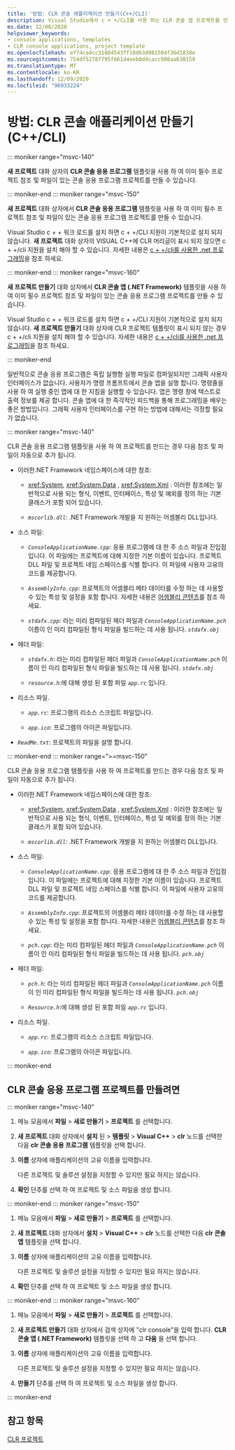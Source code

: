 ```yaml
---
title: '방법: CLR 콘솔 애플리케이션 만들기(C++/CLI)'
description: Visual Studio에서 c + +/CLI를 사용 하는 CLR 콘솔 앱 프로젝트를 만드는 방법에 대해 알아봅니다.
ms.date: 12/08/2020
helpviewer_keywords:
- console applications, templates
- CLR console applications, project template
ms.openlocfilehash: ef74ca4cc31884543ff18d63d981504f36d1838e
ms.sourcegitcommit: 754df5278f795f661d4eeb0d4cacc908aa630159
ms.translationtype: MT
ms.contentlocale: ko-KR
ms.lasthandoff: 12/09/2020
ms.locfileid: "96933224"
---
```

# <a name="how-to-create-clr-console-applications-ccli"></a>방법: CLR 콘솔 애플리케이션 만들기(C++/CLI)

::: moniker range="msvc-140"

**새 프로젝트** 대화 상자의 **CLR 콘솔 응용 프로그램** 템플릿을 사용 하 여 이미 필수 프로젝트 참조 및 파일이 있는 콘솔 응용 프로그램 프로젝트를 만들 수 있습니다.

::: moniker-end
::: moniker range="msvc-150"

**새 프로젝트** 대화 상자에서 **CLR 콘솔 응용 프로그램** 템플릿을 사용 하 여 이미 필수 프로젝트 참조 및 파일이 있는 콘솔 응용 프로그램 프로젝트를 만들 수 있습니다.

Visual Studio c + + 워크 로드를 설치 하면 c + +/CLI 지원이 기본적으로 설치 되지 않습니다. **새 프로젝트** 대화 상자의 VISUAL C++에 CLR 머리글이 표시 되지 않으면 c + +/cli 지원을 설치 해야 할 수 있습니다. 자세한 내용은 [c + +/cli를 사용한 .net 프로그래밍](../dotnet/dotnet-programming-with-cpp-cli-visual-cpp.md)을 참조 하세요.

::: moniker-end
::: moniker range="msvc-160"

**새 프로젝트 만들기** 대화 상자에서 **CLR 콘솔 앱 (.NET Framework)** 템플릿을 사용 하 여 이미 필수 프로젝트 참조 및 파일이 있는 콘솔 응용 프로그램 프로젝트를 만들 수 있습니다.

Visual Studio c + + 워크 로드를 설치 하면 c + +/CLI 지원이 기본적으로 설치 되지 않습니다. **새 프로젝트 만들기** 대화 상자에 CLR 프로젝트 템플릿이 표시 되지 않는 경우 c + +/cli 지원을 설치 해야 할 수 있습니다. 자세한 내용은 [c + +/cli를 사용한 .net 프로그래밍](../dotnet/dotnet-programming-with-cpp-cli-visual-cpp.md)을 참조 하세요.

::: moniker-end

일반적으로 콘솔 응용 프로그램은 독립 실행형 실행 파일로 컴파일되지만 그래픽 사용자 인터페이스가 없습니다. 사용자가 명령 프롬프트에서 콘솔 앱을 실행 합니다. 명령줄을 사용 하 여 실행 중인 앱에 대 한 지침을 실행할 수 있습니다. 앱은 명령 창에 텍스트로 출력 정보를 제공 합니다. 콘솔 앱에 대 한 즉각적인 피드백을 통해 프로그래밍을 배우는 좋은 방법입니다. 그래픽 사용자 인터페이스를 구현 하는 방법에 대해서는 걱정할 필요가 없습니다.

::: moniker range="msvc-140"

CLR 콘솔 응용 프로그램 템플릿을 사용 하 여 프로젝트를 만드는 경우 다음 참조 및 파일이 자동으로 추가 됩니다.

- 이러한.NET Framework 네임스페이스에 대한 참조:

  - <xref:System>, <xref:System.Data> , <xref:System.Xml> : 이러한 참조에는 일반적으로 사용 되는 형식, 이벤트, 인터페이스, 특성 및 예외를 정의 하는 기본 클래스가 포함 되어 있습니다.

  - *`mscorlib.dll`*: .NET Framework 개발을 지 원하는 어셈블리 DLL입니다.

- 소스 파일:

  - *`ConsoleApplicationName.cpp`*: 응용 프로그램에 대 한 주 소스 파일과 진입점입니다. 이 파일에는 프로젝트에 대해 지정한 기본 이름이 있습니다. 프로젝트 DLL 파일 및 프로젝트 네임 스페이스를 식별 합니다. 이 파일에 사용자 고유의 코드를 제공합니다.

  - *`AssemblyInfo.cpp`*: 프로젝트의 어셈블리 메타 데이터를 수정 하는 데 사용할 수 있는 특성 및 설정을 포함 합니다. 자세한 내용은 [어셈블리 콘텐츠](/dotnet/framework/app-domains/assembly-contents)를 참조 하세요.

  - *`stdafx.cpp`*: 라는 미리 컴파일된 헤더 파일과 *`ConsoleApplicationName.pch`* 이름이 인 미리 컴파일된 형식 파일을 빌드하는 데 사용 됩니다. *`stdafx.obj`*

- 헤더 파일:

  - *`stdafx.h`*: 라는 미리 컴파일된 헤더 파일과 *`ConsoleApplicationName.pch`* 이름이 인 미리 컴파일된 형식 파일을 빌드하는 데 사용 됩니다. *`stdafx.obj`*

  - *`resource.h`*:에 대해 생성 된 포함 파일 *`app.rc`* 입니다.

- 리소스 파일.

  - *`app.rc`*: 프로그램의 리소스 스크립트 파일입니다.

  - *`app.ico`*: 프로그램의 아이콘 파일입니다.

- *`ReadMe.txt`*: 프로젝트의 파일을 설명 합니다.

::: moniker-end
::: moniker range=">=msvc-150"

CLR 콘솔 응용 프로그램 템플릿을 사용 하 여 프로젝트를 만드는 경우 다음 참조 및 파일이 자동으로 추가 됩니다.

- 이러한.NET Framework 네임스페이스에 대한 참조:

  - <xref:System>, <xref:System.Data> , <xref:System.Xml> : 이러한 참조에는 일반적으로 사용 되는 형식, 이벤트, 인터페이스, 특성 및 예외를 정의 하는 기본 클래스가 포함 되어 있습니다.

  - *`mscorlib.dll`*: .NET Framework 개발을 지 원하는 어셈블리 DLL입니다.

- 소스 파일:

  - *`ConsoleApplicationName.cpp`*: 응용 프로그램에 대 한 주 소스 파일과 진입점입니다. 이 파일에는 프로젝트에 대해 지정한 기본 이름이 있습니다. 프로젝트 DLL 파일 및 프로젝트 네임 스페이스를 식별 합니다. 이 파일에 사용자 고유의 코드를 제공합니다.

  - *`AssemblyInfo.cpp`*: 프로젝트의 어셈블리 메타 데이터를 수정 하는 데 사용할 수 있는 특성 및 설정을 포함 합니다. 자세한 내용은 [어셈블리 콘텐츠](/dotnet/framework/app-domains/assembly-contents)를 참조 하세요.

  - *`pch.cpp`*: 라는 미리 컴파일된 헤더 파일과 *`ConsoleApplicationName.pch`* 이름이 인 미리 컴파일된 형식 파일을 빌드하는 데 사용 됩니다. *`pch.obj`*

- 헤더 파일:

  - *`pch.h`*: 라는 미리 컴파일된 헤더 파일과 *`ConsoleApplicationName.pch`* 이름이 인 미리 컴파일된 형식 파일을 빌드하는 데 사용 됩니다. *`pch.obj`*

  - *`Resource.h`*:에 대해 생성 된 포함 파일 *`app.rc`* 입니다.

- 리소스 파일.

  - *`app.rc`*: 프로그램의 리소스 스크립트 파일입니다.

  - *`app.ico`*: 프로그램의 아이콘 파일입니다.

::: moniker-end

## <a name="to-create-a-clr-console-app-project"></a>CLR 콘솔 응용 프로그램 프로젝트를 만들려면

::: moniker range="msvc-140"

1. 메뉴 모음에서 **파일** > **새로 만들기** > **프로젝트** 를 선택합니다.

1. **새 프로젝트** 대화 상자에서 **설치** 된 > **템플릿** > **Visual C++** > **clr** 노드를 선택한 다음 **clr 콘솔 응용 프로그램** 템플릿을 선택 합니다.

1. **이름** 상자에 애플리케이션의 고유 이름을 입력합니다.

   다른 프로젝트 및 솔루션 설정을 지정할 수 있지만 필요 하지는 않습니다.

1. **확인** 단추를 선택 하 여 프로젝트 및 소스 파일을 생성 합니다.

::: moniker-end
::: moniker range="msvc-150"

1. 메뉴 모음에서 **파일** > **새로 만들기** > **프로젝트** 를 선택합니다.

1. **새 프로젝트** 대화 상자에서 **설치** > **Visual C++** > **clr** 노드를 선택한 다음 **clr 콘솔 앱** 템플릿을 선택 합니다.

1. **이름** 상자에 애플리케이션의 고유 이름을 입력합니다.

   다른 프로젝트 및 솔루션 설정을 지정할 수 있지만 필요 하지는 않습니다.

1. **확인** 단추를 선택 하 여 프로젝트 및 소스 파일을 생성 합니다.

::: moniker-end
::: moniker range="msvc-160"

1. 메뉴 모음에서 **파일** > **새로 만들기** > **프로젝트** 를 선택합니다.

1. **새 프로젝트 만들기** 대화 상자에서 검색 상자에 "clr console"을 입력 합니다. **CLR 콘솔 앱 (.NET Framework)** 템플릿을 선택 하 고 **다음** 을 선택 합니다.

1. **이름** 상자에 애플리케이션의 고유 이름을 입력합니다.

   다른 프로젝트 및 솔루션 설정을 지정할 수 있지만 필요 하지는 않습니다.

1. **만들기** 단추를 선택 하 여 프로젝트 및 소스 파일을 생성 합니다.

::: moniker-end

## <a name="see-also"></a>참고 항목

[CLR 프로젝트](../build/reference/files-created-for-clr-projects.md)

